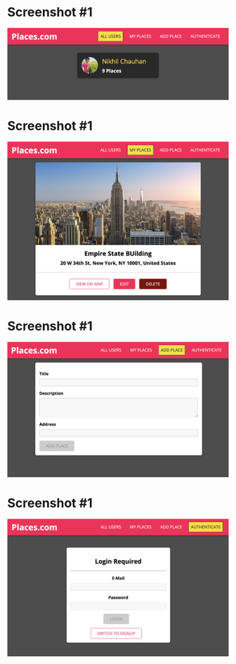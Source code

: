# Screenshot #1
![alt text](https://github.com/nikkhilchauhan/Places-MERN/blob/master/screenshots/Screenshot1.png)
# Screenshot #1
![alt text](https://github.com/nikkhilchauhan/Places-MERN/blob/master/screenshots/Screenshot2.png)
# Screenshot #1
![alt text](https://github.com/nikkhilchauhan/Places-MERN/blob/master/screenshots/Screenshot3.png)
# Screenshot #1
![alt text](https://github.com/nikkhilchauhan/Places-MERN/blob/master/screenshots/Screenshot4.png)

